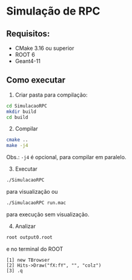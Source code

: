 # Simulação de RPC

## Requisitos:

- CMake 3.16 ou superior
- ROOT 6
- Geant4-11

## Como executar

1. Criar pasta para compilação:
```bash
cd SimulacaoRPC
mkdir build
cd build
```

2. Compilar
```bash
cmake ..
make -j4
```
Obs.: `-j4` é opcional, para compilar em paralelo.

3. Executar
```bash
./SimulacaoRPC
```
para visualização ou
```bash
./SimulacaoRPC run.mac
```
para execução sem visualização.

4. Analizar
```bash
root output0.root
```
e no terminal do ROOT
```root
[1] new TBrowser
[2] Hits->Draw("fX:fY", "", "colz")
[3] .q
```